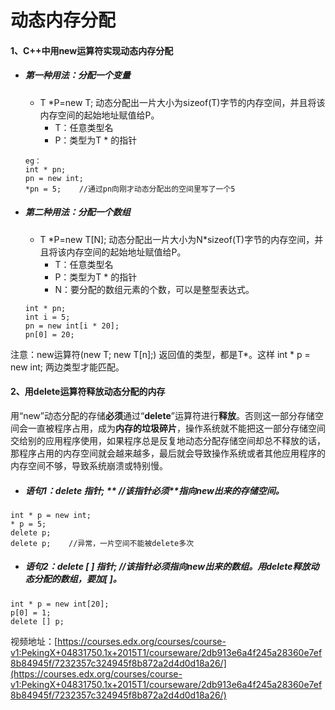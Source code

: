 # 动态内存分配

#### 1、C++中用new运算符实现动态内存分配

* ##### 第一种用法：分配一个变量

  * T \*P=new T;  动态分配出一片大小为sizeof\(T\)字节的内存空间，并且将该内存空间的起始地址赋值给P。
    * T：任意类型名
    * P：类型为T \* 的指针

  ```
  eg：
  int * pn;
  pn = new int;
  *pn = 5;    //通过pn向刚才动态分配出的空间里写了一个5
  ```
* ##### 第二种用法：分配一个数组

  * T \*P=new T\[N\];  动态分配出一片大小为N\*sizeof\(T\)字节的内存空间，并且将该内存空间的起始地址赋值给P。
    * T：任意类型名
    * P：类型为T \* 的指针
    * N：要分配的数组元素的个数，可以是整型表达式。

  ```
  int * pn;
  int i = 5;
  pn = new int[i * 20];
  pn[0] = 20;
  ```

注意：new运算符\(new T; new T\[n\];\) 返回值的类型，都是T\*。这样 int \* p = new int; 两边类型才能匹配。

#### 2、用delete运算符释放动态分配的内存

用“new”动态分配的存储**必须**通过“**delete**”运算符进行**释放**。否则这一部分存储空间会一直被程序占用，成为**内存的垃圾碎片**，操作系统就不能把这一部分存储空间交给别的应用程序使用，如果程序总是反复地动态分配存储空间却总不释放的话，那程序占用的内存空间就会越来越多，最后就会导致操作系统或者其他应用程序的内存空间不够，导致系统崩溃或特别慢。

* ##### 语句1：**delete 指针; **    //该指针**必须**指向new出来的存储空间。

```
int * p = new int;
* p = 5;
delete p;
delete p;    //异常，一片空间不能被delete多次
```

* ##### 语句2：**delete \[ \] 指针;     //**该指针**必须**指向new出来的数组。用delete释放动态分配的数组，要加\[ \]。

```
int * p = new int[20];
p[0] = 1;
delete [] p;
```

视频地址：[https://courses.edx.org/courses/course-v1:PekingX+04831750.1x+2015T1/courseware/2db913e6a4f245a28360e7ef8b84945f/7232357c324945f8b872a2d4d0d18a26/](https://courses.edx.org/courses/course-v1:PekingX+04831750.1x+2015T1/courseware/2db913e6a4f245a28360e7ef8b84945f/7232357c324945f8b872a2d4d0d18a26/)

